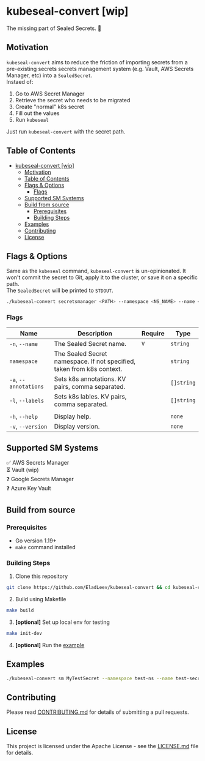 # kubeseal-convert [wip]

The missing part of Sealed Secrets. :shushing_face:

## Motivation
`kubeseal-convert` aims to reduce the friction of importing secrets from a pre-existing secrets secrets management system (e.g. Vault, AWS Secrets Manager, etc) into a `SealedSecret`.  
Instaed of:
1. Go to AWS Secret Manager
2. Retrieve the secret who needs to be migrated
3. Create "normal" k8s secret
4. Fill out the values
4. Run `kubeseal`

Just run `kubeseal-convert` with the secret path.

Table of Contents
-----------------

- [kubeseal-convert \[wip\]](#kubeseal-convert-wip)
  - [Motivation](#motivation)
  - [Table of Contents](#table-of-contents)
  - [Flags \& Options](#flags--options)
    - [Flags](#flags)
  - [Supported SM Systems](#supported-sm-systems)
  - [Build from source](#build-from-source)
    - [Prerequisites](#prerequisites)
    - [Building Steps](#building-steps)
  - [Examples](#examples)
  - [Contributing](#contributing)
  - [License](#license)

## Flags & Options
Same as the `kubeseal` command, `kubeseal-convert` is un-opinionated. It won't commit the secret to Git, apply it to the cluster, or save it on a specific path.  
The `SealedSecret` will be printed to `STDOUT`.

```bash
./kubeseal-convert secretsmanager <PATH> --namespace <NS_NAME> --name <SECRET_NAME>
```
### Flags
| Name                  | Description                                                            | Require | Type       |
| --------------------- | ---------------------------------------------------------------------- | ------- | ---------- |
| `-n`, `--name`        | The Sealed Secret name.                                                | `V`     | `string`   |
| `namespace`           | The Sealed Secret namespace. If not specified, taken from k8s context. |         | `string`   |
| `-a`, `--annotations` | Sets k8s annotations. KV pairs, comma separated.                       |         | `[]string` |
| `-l`, `--labels`      | Sets k8s lables. KV pairs, comma separated.                            |         | `[]string` |
|                       |                                                                        |         |            |
| `-h`, `--help`        | Display help.                                                          |         | `none`     |
| `-v`, `--version`     | Display version.                                                       |         | `none`     |


## Supported SM Systems
:white_check_mark: AWS Secrets Manager  
:hourglass_flowing_sand: Vault (wip)  
:question: Google Secrets Manager  
:question: Azure Key Vault

## Build from source

### Prerequisites

* Go version 1.19+
* `make` command installed

### Building Steps

1. Clone this repository
```bash
git clone https://github.com/EladLeev/kubeseal-convert && cd kubeseal-convert
```
2. Build using Makefile
```bash
make build
```
3. **[optional]** Set up local env for testing
```bash
make init-dev
```
4. **[optional]** Run the [example](#examples)

## Examples
```bash
./kubeseal-convert sm MyTestSecret --namespace test-ns --name test-secret --annotations converted-by=kubeseal-convert,env=dev --labels test=abc
```

## Contributing

Please read [CONTRIBUTING.md](CONTRIBUTING.md) for details of submitting a pull requests.

## License

This project is licensed under the Apache License - see the [LICENSE.md](LICENSE.md) file for details.
